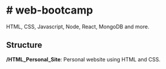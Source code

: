 # # web-bootcamp

HTML, CSS, Javascript, Node, React, MongoDB and more.



## Structure

**/HTML_Personal_Site**: Personal website using HTML and CSS.